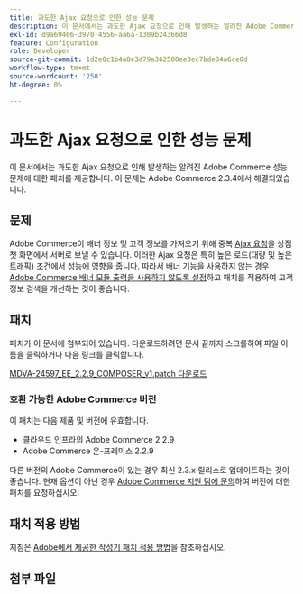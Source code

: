 ```yaml
---
title: 과도한 Ajax 요청으로 인한 성능 문제
description: 이 문서에서는 과도한 Ajax 요청으로 인해 발생하는 알려진 Adobe Commerce 성능 문제에 대한 패치를 제공합니다. 이 문제는 Adobe Commerce 2.3.4에서 해결되었습니다.
exl-id: d9a69406-3970-4556-aa6a-1309b24366d8
feature: Configuration
role: Developer
source-git-commit: 1d2e0c1b4a8e3d79a362500ee3ec7bde84a6ce0d
workflow-type: tm+mt
source-wordcount: '250'
ht-degree: 0%

---
```


# 과도한 Ajax 요청으로 인한 성능 문제

이 문서에서는 과도한 Ajax 요청으로 인해 발생하는 알려진 Adobe Commerce 성능 문제에 대한 패치를 제공합니다. 이 문제는 Adobe Commerce 2.3.4에서 해결되었습니다.

## 문제

Adobe Commerce이 배너 정보 및 고객 정보를 가져오기 위해 중복 [Ajax 요청](/help/troubleshooting/miscellaneous/high-throughput-ajax-requests-cause-poor-performance.md)을 상점 첫 화면에서 서버로 보낼 수 있습니다. 이러한 Ajax 요청은 특히 높은 로드(대량 및 높은 트래픽) 조건에서 성능에 영향을 줍니다. 따라서 배너 기능을 사용하지 않는 경우 [Adobe Commerce 배너 모듈 출력을 사용하지 않도록 설정](/help/troubleshooting/miscellaneous/disable-magento-banner-output-to-improve-site-performance.md)하고 패치를 적용하여 고객 정보 검색을 개선하는 것이 좋습니다.

## 패치

패치가 이 문서에 첨부되어 있습니다. 다운로드하려면 문서 끝까지 스크롤하여 파일 이름을 클릭하거나 다음 링크를 클릭합니다.

[MDVA-24597\_EE\_2.2.9\_COMPOSER\_v1.patch 다운로드](assets/MDVA-24597_EE_2.2.9_COMPOSER_v1.patch.zip)

### 호환 가능한 Adobe Commerce 버전

이 패치는 다음 제품 및 버전에 유효합니다.

* 클라우드 인프라의 Adobe Commerce 2.2.9
* Adobe Commerce 온-프레미스 2.2.9

다른 버전의 Adobe Commerce이 있는 경우 최신 2.3.x 릴리스로 업데이트하는 것이 좋습니다. 현재 옵션이 아닌 경우 [Adobe Commerce 지원 팀에 문의](/help/help-center-guide/help-center/magento-help-center-user-guide.md#submit-ticket)하여 버전에 대한 패치를 요청하십시오.

## 패치 적용 방법

지침은 [Adobe에서 제공한 작성기 패치 적용 방법](/help/how-to/general/how-to-apply-a-composer-patch-provided-by-magento.md)을 참조하십시오.

## 첨부 파일

